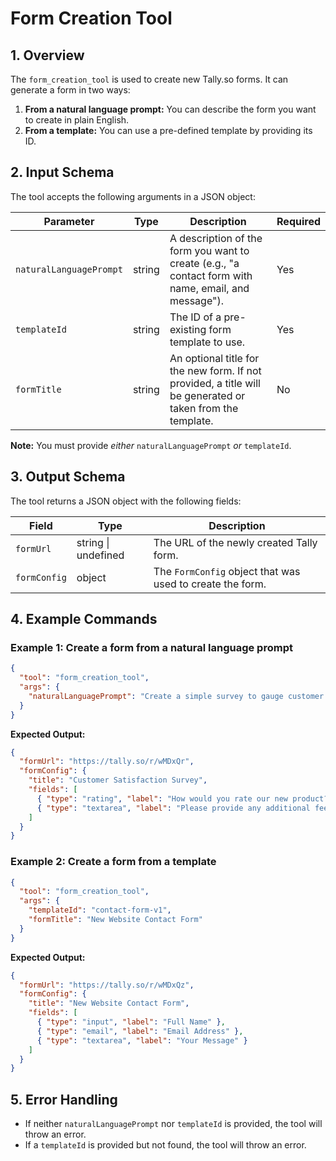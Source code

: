 # Form Creation Tool

## 1. Overview

The `form_creation_tool` is used to create new Tally.so forms. It can generate a form in two ways:

1.  **From a natural language prompt:** You can describe the form you want to create in plain English.
2.  **From a template:** You can use a pre-defined template by providing its ID.

## 2. Input Schema

The tool accepts the following arguments in a JSON object:

| Parameter               | Type   | Description                                                                                             | Required |
| ----------------------- | ------ | ------------------------------------------------------------------------------------------------------- | -------- |
| `naturalLanguagePrompt` | string | A description of the form you want to create (e.g., "a contact form with name, email, and message").      | Yes      |
| `templateId`            | string | The ID of a pre-existing form template to use.                                                          | Yes      |
| `formTitle`             | string | An optional title for the new form. If not provided, a title will be generated or taken from the template. | No       |

**Note:** You must provide *either* `naturalLanguagePrompt` *or* `templateId`.

## 3. Output Schema

The tool returns a JSON object with the following fields:

| Field        | Type                | Description                                         |
| ------------ | ------------------- | --------------------------------------------------- |
| `formUrl`    | string \| undefined | The URL of the newly created Tally form.            |
| `formConfig` | object              | The `FormConfig` object that was used to create the form. |

## 4. Example Commands

### Example 1: Create a form from a natural language prompt

```json
{
  "tool": "form_creation_tool",
  "args": {
    "naturalLanguagePrompt": "Create a simple survey to gauge customer satisfaction with our new product. Include a rating scale from 1 to 5 and a field for open-ended feedback."
  }
}
```

**Expected Output:**

```json
{
  "formUrl": "https://tally.so/r/wMDxQr",
  "formConfig": {
    "title": "Customer Satisfaction Survey",
    "fields": [
      { "type": "rating", "label": "How would you rate our new product?", "options": ["1", "2", "3", "4", "5"] },
      { "type": "textarea", "label": "Please provide any additional feedback:" }
    ]
  }
}
```

### Example 2: Create a form from a template

```json
{
  "tool": "form_creation_tool",
  "args": {
    "templateId": "contact-form-v1",
    "formTitle": "New Website Contact Form"
  }
}
```

**Expected Output:**

```json
{
  "formUrl": "https://tally.so/r/wMDxQz",
  "formConfig": {
    "title": "New Website Contact Form",
    "fields": [
      { "type": "input", "label": "Full Name" },
      { "type": "email", "label": "Email Address" },
      { "type": "textarea", "label": "Your Message" }
    ]
  }
}
```

## 5. Error Handling

- If neither `naturalLanguagePrompt` nor `templateId` is provided, the tool will throw an error.
- If a `templateId` is provided but not found, the tool will throw an error. 